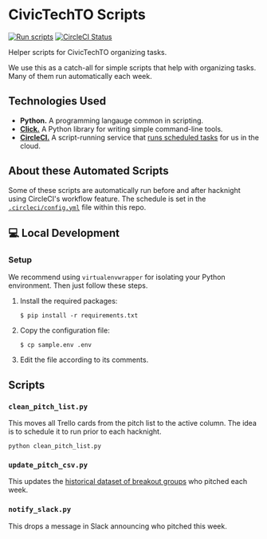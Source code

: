 # CivicTechTO Scripts
[![Run scripts](https://img.shields.io/badge/scheduled%20scripts-RUN-44cc11.svg)][circleci-proj]
[![CircleCI Status](https://img.shields.io/circleci/project/github/CivicTechTO/civictechto-scripts.svg?label=CircleCI)][circleci-proj]

Helper scripts for CivicTechTO organizing tasks.

We use this as a catch-all for simple scripts that help with organizing
tasks. Many of them run automatically each week.

## Technologies Used

- **Python.** A programming langauge common in scripting.
- [**Click.**][click] A Python library for writing simple command-line
  tools.
- [**CircleCI.**][circleci] A script-running service that [runs scheduled
  tasks][circleci-cron] for us in the cloud.

## About these Automated Scripts

Some of these scripts are automatically run before and after hacknight
using CircleCI's workflow feature. The schedule is set in the
[`.circleci/config.yml`][circleci-config] file within this repo.

## :computer: Local Development

### Setup

We recommend using `virtualenvwrapper` for isolating your Python
environment. Then just follow these steps.

1. Install the required packages:

    ```
    $ pip install -r requirements.txt
    ```

2. Copy the configuration file:

    ```
    $ cp sample.env .env
    ```

3. Edit the file according to its comments.

## Scripts

### `clean_pitch_list.py`

This moves all Trello cards from the pitch list to the active column.
The idea is to schedule it to run prior to each hacknight.

```
python clean_pitch_list.py
```

### `update_pitch_csv.py`

This updates the [historical dataset of breakout
groups][breakout-dataset] who pitched each week.

### `notify_slack.py`

This drops a message in Slack announcing who pitched this week.

<!-- Links -->
   [click]: http://click.pocoo.org/5/
   [circleci]: https://circleci.com/docs/2.0/about-circleci/
   [circleci-cron]: https://support.circleci.com/hc/en-us/articles/115015481128-Scheduling-jobs-cron-for-builds-
   [circleci-proj]: https://circleci.com/gh/civictechto/civictechto-scripts
   [circleci-config]: .circleci/config.yml#L93-L117
   [breakout-dataset]: https://github.com/CivicTechTO/dataset-civictechto-breakout-groups/blob/master/data/civictechto-breakout-groups.csv
